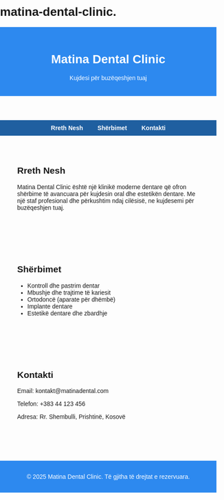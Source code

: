 # matina-dental-clinic.<!DOCTYPE html>
<html lang="sq">
<head>
    <meta charset="UTF-8">
    <meta name="viewport" content="width=device-width, initial-scale=1.0">
    <title>Matina Dental Clinic</title>
    <style>
        body { font-family: Arial, sans-serif; margin: 0; padding: 0; }
        header { background: #2d89ef; color: white; padding: 20px 0; text-align: center; }
        nav { background: #1f5fa0; padding: 10px; text-align: center; }
        nav a { color: white; margin: 0 15px; text-decoration: none; font-weight: bold; }
        section { padding: 40px; max-width: 900px; margin: auto; }
        footer { background: #2d89ef; color: white; text-align: center; padding: 15px 0; margin-top: 40px; }
    </style>
</head>
<body>

<header>
    <h1>Matina Dental Clinic</h1>
    <p>Kujdesi për buzëqeshjen tuaj</p>
</header>

<nav>
    <a href="#rreth-nesh">Rreth Nesh</a>
    <a href="#shërbimet">Shërbimet</a>
    <a href="#kontakti">Kontakti</a>
</nav>

<section id="rreth-nesh">
    <h2>Rreth Nesh</h2>
    <p>Matina Dental Clinic është një klinikë moderne dentare që ofron shërbime të avancuara për kujdesin oral dhe estetikën dentare. Me një staf profesional dhe përkushtim ndaj cilësisë, ne kujdesemi për buzëqeshjen tuaj.</p>
</section>

<section id="shërbimet">
    <h2>Shërbimet</h2>
    <ul>
        <li>Kontroll dhe pastrim dentar</li>
        <li>Mbushje dhe trajtime të kariesit</li>
        <li>Ortodoncë (aparate për dhëmbë)</li>
        <li>Implante dentare</li>
        <li>Estetikë dentare dhe zbardhje</li>
    </ul>
</section>

<section id="kontakti">
    <h2>Kontakti</h2>
    <p>Email: kontakt@matinadental.com</p>
    <p>Telefon: +383 44 123 456</p>
    <p>Adresa: Rr. Shembulli, Prishtinë, Kosovë</p>
</section>

<footer>
    <p>&copy; 2025 Matina Dental Clinic. Të gjitha të drejtat e rezervuara.</p>
</footer>

</body>
</html>
